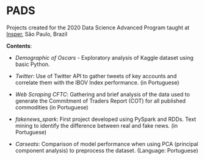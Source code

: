 # PADS

Projects created for the 2020 Data Science Advanced Program taught at [Insper](https://www.insper.edu.br/pos-graduacao/programas-avancados/programa-avancado-em-data-science-e-decisao/), São Paulo, Brazil

**Contents**: 

- *Demographic of Oscars* - Exploratory analysis of Kaggle dataset using basic Python.

- *Twitter*: Use of Twitter API to gather tweets of key accounts and correlate them with the IBOV Index performance. (in Portuguese)

- *Web Scraping CFTC*: Gathering and brief analysis of the data used to generate the Commitment of Traders Report (COT) for all published commodities (in Portuguese)

- *fakenews_spark*: First project developed using PySpark and RDDs. Text mining to identify the difference between real and fake news. (in Portuguese)

- *Carseats*: Comparison of model performance when using PCA (principal component analysis) to preprocess the dataset. (Language: Portuguese)
